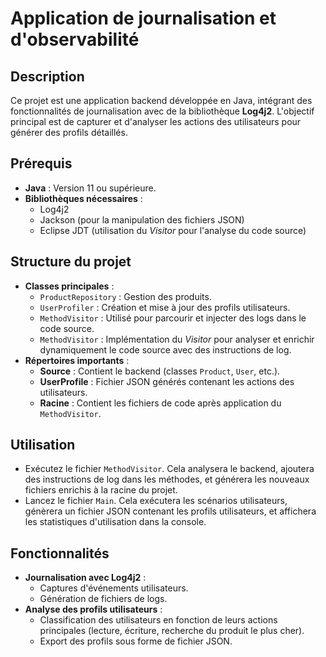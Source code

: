 # Application de journalisation et d'observabilité

## Description
Ce projet est une application backend développée en Java, intégrant des fonctionnalités de journalisation avec de la bibliothèque **Log4j2**. L'objectif principal est de capturer et d'analyser les actions des utilisateurs pour générer des profils détaillés.

## Prérequis
- **Java** : Version 11 ou supérieure.
- **Bibliothèques nécessaires** :
  - Log4j2
  - Jackson (pour la manipulation des fichiers JSON)
  - Eclipse JDT (utilisation du *Visitor* pour l'analyse du code source)


## Structure du projet 
- **Classes principales** : 
  - `ProductRepository` : Gestion des produits.
  - `UserProfiler` : Création et mise à jour des profils utilisateurs.
  - `MethodVisitor` : Utilisé pour parcourir et injecter des logs dans le code source.
  - `MethodVisitor` : Implémentation du *Visitor* pour analyser et enrichir dynamiquement le code source avec des instructions de log.
- **Répertoires importants** :
  - **Source** : Contient le backend (classes `Product`, `User`, etc.).
  - **UserProfile** : Fichier JSON générés contenant les actions des utilisateurs.
  - **Racine** : Contient les fichiers de code après application du `MethodVisitor`.



## Utilisation 
- Exécutez le fichier `MethodVisitor`. Cela analysera le backend, ajoutera des instructions de log dans les méthodes, et générera les nouveaux fichiers enrichis à la racine du projet.
- Lancez le fichier `Main`. Cela exécutera les scénarios utilisateurs, génèrera un fichier JSON contenant les profils utilisateurs, et affichera les statistiques d'utilisation dans la console.


## Fonctionnalités
- **Journalisation avec Log4j2** :
  - Captures d'événements utilisateurs.
  - Génération de fichiers de logs.
- **Analyse des profils utilisateurs** :
  - Classification des utilisateurs en fonction de leurs actions principales (lecture, écriture, recherche du produit le plus cher).
  - Export des profils sous forme de fichier JSON.
